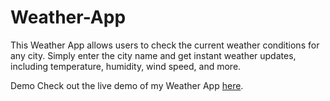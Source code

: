 # Weather-App
This Weather App allows users to check the current weather conditions for any city. Simply enter the city name and get instant weather updates, including temperature, humidity, wind speed, and more.
 
Demo
Check out the live demo of my Weather App <a href="https://davidtechie.github.io/Weather-App/" target="_blank">here</a>.

